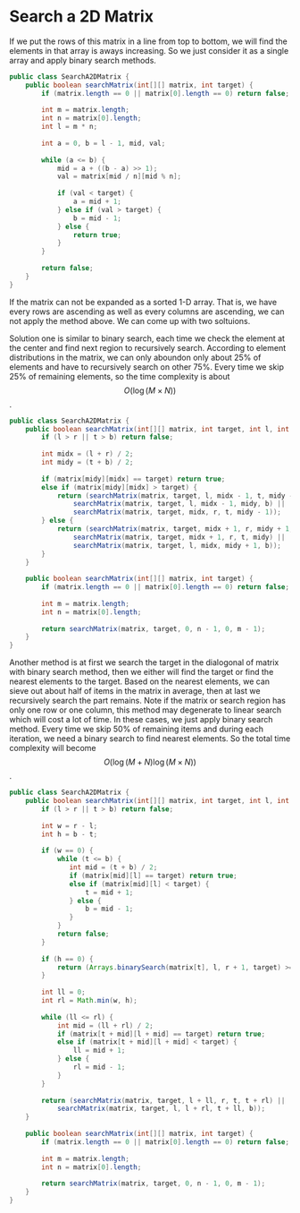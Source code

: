 # Search a 2D Matrix

If we put the rows of this matrix in a line from top to bottom, we will
find the elements in that array is aways increasing. So we just consider
it as a single array and apply binary search methods.

```java
public class SearchA2DMatrix {
    public boolean searchMatrix(int[][] matrix, int target) {
        if (matrix.length == 0 || matrix[0].length == 0) return false;
        
        int m = matrix.length;
        int n = matrix[0].length;
        int l = m * n;
        
        int a = 0, b = l - 1, mid, val;
        
        while (a <= b) {
            mid = a + ((b - a) >> 1);
            val = matrix[mid / n][mid % n];
            
            if (val < target) {
                a = mid + 1;
            } else if (val > target) {
                b = mid - 1;
            } else {
                return true;
            }
        }
        
        return false;
    }
}
```

If the matrix can not be expanded as a sorted 1-D array. That is, we have every rows are ascending
as well as every columns are ascending, we can not apply the method above. We can come up with two soltuions.

Solution one is similar to binary search, each time we check the element at the center and find next region
to recursively search. According to element distributions in the matrix, we can only aboundon only about 25% 
of elements and have to recursively search on other 75%. Every time we skip 25% of remaining elements, so
the time complexity is about $$O(\log(M\times N))$$.

```java
public class SearchA2DMatrix {
    public boolean searchMatrix(int[][] matrix, int target, int l, int r, int t, int b) {
        if (l > r || t > b) return false;
        
        int midx = (l + r) / 2;
        int midy = (t + b) / 2;
        
        if (matrix[midy][midx] == target) return true;
        else if (matrix[midy][midx] > target) {
            return (searchMatrix(matrix, target, l, midx - 1, t, midy - 1) ||
                searchMatrix(matrix, target, l, midx - 1, midy, b) ||
                searchMatrix(matrix, target, midx, r, t, midy - 1));
        } else {
            return (searchMatrix(matrix, target, midx + 1, r, midy + 1, b) ||
                searchMatrix(matrix, target, midx + 1, r, t, midy) ||
                searchMatrix(matrix, target, l, midx, midy + 1, b));
        }
    }
    
    public boolean searchMatrix(int[][] matrix, int target) {
        if (matrix.length == 0 || matrix[0].length == 0) return false;
        
        int m = matrix.length;
        int n = matrix[0].length;
        
        return searchMatrix(matrix, target, 0, n - 1, 0, m - 1);
    }
}
```

Another method is at first we search the target in the dialogonal of matrix with binary search method, then we either
will find the target or find the nearest elements to the target. Based on the nearest elements, we can sieve out
about half of items in the matrix in average, then at last we recursively search the part remains.
Note if the matrix or search region has only one row or one column, this method may degenerate to linear search
which will cost a lot of time. In these cases, we just apply binary search method. Every time we skip 50% of remaining
items and during each iteration, we need a binary search to find nearest elements. So the total time complexity
will become $$O(\log(M+N)\log(M\times N))$$.

```java
public class SearchA2DMatrix {
    public boolean searchMatrix(int[][] matrix, int target, int l, int r, int t, int b) {
        if (l > r || t > b) return false;
        
        int w = r - l;
        int h = b - t;
        
        if (w == 0) {
            while (t <= b) {
               int mid = (t + b) / 2;
               if (matrix[mid][l] == target) return true;
               else if (matrix[mid][l] < target) {
                   t = mid + 1;
               } else {
                   b = mid - 1;
               }
            }
            return false;
        }
        
        if (h == 0) {
            return (Arrays.binarySearch(matrix[t], l, r + 1, target) >= l);
        }
        
        int ll = 0;
        int rl = Math.min(w, h);
        
        while (ll <= rl) {
            int mid = (ll + rl) / 2;
            if (matrix[t + mid][l + mid] == target) return true;
            else if (matrix[t + mid][l + mid] < target) {
                ll = mid + 1;
            } else {
                rl = mid - 1;
            }
        }
        
        return (searchMatrix(matrix, target, l + ll, r, t, t + rl) ||
            searchMatrix(matrix, target, l, l + rl, t + ll, b));
    }
    
    public boolean searchMatrix(int[][] matrix, int target) {
        if (matrix.length == 0 || matrix[0].length == 0) return false;
        
        int m = matrix.length;
        int n = matrix[0].length;
        
        return searchMatrix(matrix, target, 0, n - 1, 0, m - 1);
    }
}
```
